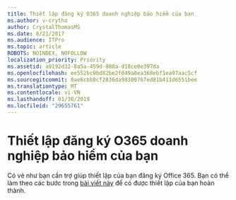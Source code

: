```yaml
---
title: Thiết lập đăng ký O365 doanh nghiệp bảo hiểm của bạn
ms.author: v-crytho
author: CrystalThomasMS
ms.date: 8/21/2017
ms.audience: ITPro
ms.topic: article
ROBOTS: NOINDEX, NOFOLLOW
localization_priority: Priority
ms.assetid: a9192d32-8a5a-459d-808a-d18ce0e397da
ms.openlocfilehash: ee552bc9bd82be2f049a8ea368ebf1ea97aac5cf
ms.sourcegitcommit: 0ae6cbb8cf2836da98300767ed81b411d6551bee
ms.translationtype: MT
ms.contentlocale: vi-VN
ms.lasthandoff: 01/30/2019
ms.locfileid: "29655761"
---
```

# <a name="setting-up-your-o365-business-premium-subscription"></a>Thiết lập đăng ký O365 doanh nghiệp bảo hiểm của bạn

Có vẻ như bạn cần trợ giúp thiết lập của bạn đăng ký Office 365. Bạn có thể làm theo các bước trong [bài viết này](https://support.office.com/article/https://support.office.com/Article/set-up-Office-365-for-business-6a3a29a0-e616-4713-99d1-15eda62d04fa?ui=en-US&amp;rs=en-US&amp;ad=US.aspx#ID0EAAAABAAA=Business_Premium) để có được thiết lập của bạn hoàn thành. 
  

